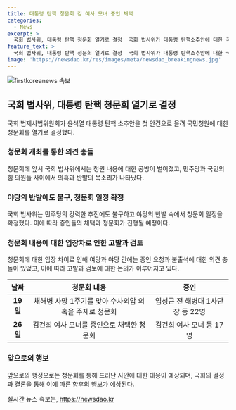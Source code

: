 ```yaml
---
title: 대통령 탄핵 청문회 김 여사 모녀 증인 채택
categories:
  - News
excerpt: >
  국회 법사위, 대통령 탄핵 청문회 열기로 결정  국회 법사위가 대통령 탄핵소추안에 대한 국민청원을 첫 안건으로 올리고, 두 차례의 청문회를 진행하기로 했다. 청문회에서는 청원 내용의 탄핵 사유를 놓고 여야 간 공방이 벌어졌으며, 야당은 청문회에 반대하고 불법적이라 주장했다. 청문회는 오는 19일과 26일에 열리며, 김건희 여사와 모녀 등 17명을 증인으로 채택했다. 불법 청문회 주장에 대해 여당은 증인 요청에 응할 필요가 없으며, 민주당은 불출석 증인들에 대해 고발을 검토 중이다. (단문 출처: 한겨레)
feature_text: >
  국회 법사위, 대통령 탄핵 청문회 열기로 결정  국회 법사위가 대통령 탄핵소추안에 대한 국민청원을 첫 안건으로 올리고, 두 차례의 청문회를 진행하기로 했다. 청문회에서는 청원 내용의 탄핵 사유를 놓고 여야 간 공방이 벌어졌으며, 야당은 청문회에 반대하고 불법적이라 주장했다. 청문회는 오는 19일과 26일에 열리며, 김건희 여사와 모녀 등 17명을 증인으로 채택했다. 불법 청문회 주장에 대해 여당은 증인 요청에 응할 필요가 없으며, 민주당은 불출석 증인들에 대해 고발을 검토 중이다. (단문 출처: 한겨레)
image: 'https://newsdao.kr/res/images/meta/newsdao_breakingnews.jpg'
---
```


<p><img src="https://newsdao.kr/res/images/meta/newsdao_breakingnews.jpg" alt="firstkoreanews 속보" /></p>

<h2 data-ke-size="size26">국회 법사위, 대통령 탄핵 청문회 열기로 결정</h2>

<p data-ke-size="size16">국회 법제사법위원회가 윤석열 대통령 탄핵 소추안을 첫 안건으로 올려 국민청원에 대한 청문회를 열기로 결정했다.</p>

<h3><b>청문회 개최를 통한 의견 충돌</b></h3>

<p data-ke-size="size16">청문회에 앞서 국회 법사위에서는 청원 내용에 대한 공방이 벌어졌고, 민주당과 국민의힘 의원들 사이에서 의혹과 반발의 목소리가 나타났다.</p>

<h3><b>야당의 반발에도 불구, 청문회 일정 확정</b></h3>

<p data-ke-size="size16">국회 법사위는 민주당의 강력한 추진에도 불구하고 야당의 반발 속에서 청문회 일정을 확정했다. 이에 따라 증인들의 채택과 청문회가 진행될 예정이다.</p>

<h3><b>청문회 내용에 대한 입장차로 인한 고발과 검토</b></h3>

<p data-ke-size="size16">청문회에 대한 입장 차이로 인해 여당과 야당 간에는 증인 요청과 불출석에 대한 의견 충돌이 있었고, 이에 따라 고발과 검토에 대한 논의가 이루어지고 있다.</p>

<table>
<thead>
<tr>
<th><b>날짜</b></th>
<th><b>청문회 내용</b></th>
<th><b>증인</b></th>
</tr>
</thead>
<tbody>
<tr>
<td style="text-align: center; height: 17px;"><b>19일</b></td>
<td style="text-align: center; height: 17px;">채해병 사망 1주기를 맞아 수사외압 의혹을 주제로 청문회</td>
<td style="text-align: center; height: 17px;">임성근 전 해병대 1사단장 등 22명</td>
</tr>
<tr>
<td style="text-align: center; height: 17px;"><b>26일</b></td>
<td style="text-align: center; height: 17px;">김건희 여사 모녀를 증인으로 채택한 청문회</td>
<td style="text-align: center; height: 17px;">김건희 여사 모녀 등 17명</td>
</tr>
</tbody>
</table>

<h3><b>앞으로의 행보</b></h3>

<p data-ke-size="size16">앞으로의 행정으로는 청문회를 통해 드러난 사안에 대한 대응이 예상되며, 국회의 결정과 결론을 통해 이에 따른 향후의 행보가 예상된다.</p>
실시간 뉴스 속보는, <a href="https://newsdao.kr" rel="dofollow">https://newsdao.kr</a>


